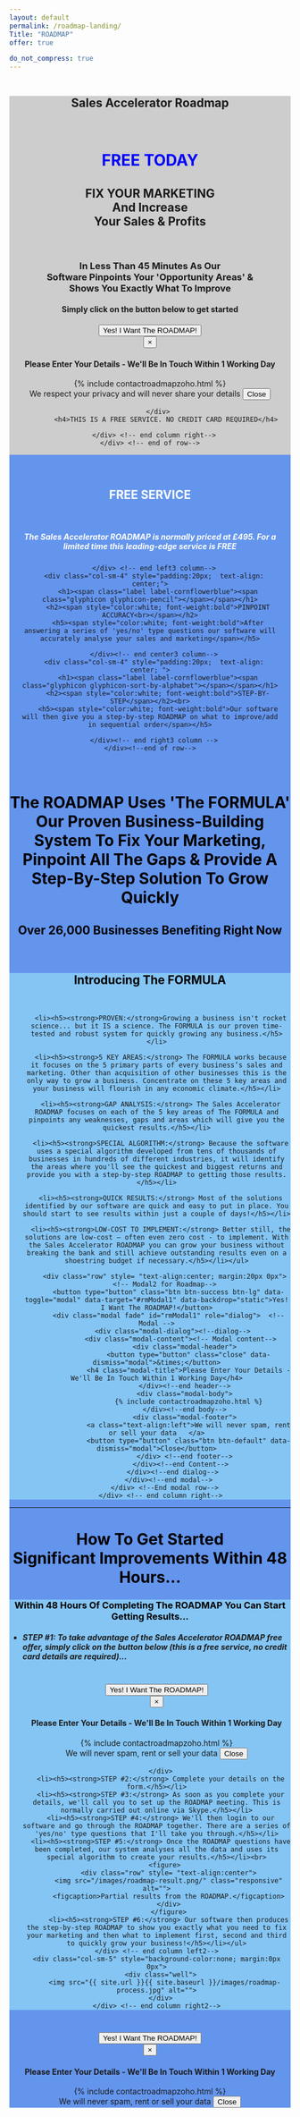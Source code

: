 ```yaml
---
layout: default
permalink: /roadmap-landing/
Title: "ROADMAP"
offer: true

do_not_compress: true      
---
```


<div class="container-fluid"  style="background-image: url('/images/racer2.jpg'); background-size: cover; background-attachment: float; ">
  <div class="row">
      <div class="col-sm-4" style="background-color:none; margin:10px 0px; padding:0px"> <!--display left column--->
          <img src="{{ site.url }}{{ site.baseurl }}/images/roadmap.jpg" alt="">
      </div> <!-- end column left-->
      <div class="col-sm-8" style="background: rgba(185, 185, 185, 0.7); margin: 0px 0px; padding:0px; text-align: center"> <!--display right column-->
        <h2>Sales Accelerator Roadmap</h2><br>
        <h1 style= "color: blue" ><strong>FREE TODAY</strong></h1>
        <h2>FIX YOUR MARKETING<br>
    		And Increase<br>Your Sales & Profits</h2><br>
        <h3>In Less Than 45 Minutes As Our<br>
        Software Pinpoints Your 'Opportunity Areas' &<br>
        Shows You Exactly What To Improve</h3>
    		<p><h4>Simply click on the button below to get started</h4></p>
          <div class="row">
            <!-- Trigger the modal with a button -->
            <button type="button" class="btn btn-success btn-lg " data-toggle="modal" data-target="#rmModal1" data-backdrop="static">Yes! I Want The ROADMAP!</button>
          <!-- Modal -->
          <div class="modal fade" id="rmModal1" role="dialog">
            <div class="modal-dialog">
              <!-- Modal content-->
              <div class="modal-content">
                <div class="modal-header">
                  <button type="button" class="close" data-dismiss="modal">&times;</button>
                  <h4 class="modal-title">Please Enter Your Details - We'll Be In Touch Within 1 Working Day</h4>
                </div>
                <div class="modal-body">
                  {% include contactroadmapzoho.html %}
                </div>
                <div class="modal-footer">
                <a class="text-align:left">We respect your privacy and will never share your details   </a>
                  <button type="button" class="btn btn-default" data-dismiss="modal">Close</button>
                </div>
              </div>
            </div>
          </div>

        </div>
    		<h4>THIS IS A FREE SERVICE. NO CREDIT CARD REQUIRED</h4>

      </div> <!-- end column right-->
    </div> <!-- end of row-->
  </div> <!--/container-->

  <div class="container-fluid" style="background-color: cornflowerblue; margin:0px 0px">
    <div class="row">
      <div class="col-sm-4" style="padding:20px; text-align: center;">
        <h1><span class="label label-cornflowerblue"><span class="glyphicon glyphicon-ok"></span></span></h1>
        <h2><span style="color:white; font-weight:bold">FREE SERVICE</span></h2><br>
        <h5><span style="color:white; font-weight:bold">The Sales Accelerator ROADMAP is normally priced at £495. For a limited time this leading-edge service is <strong>FREE</strong></span></h5>

      </div> <!-- end left3 column-->
      <div class="col-sm-4" style="padding:20px;  text-align: center;">
        <h1><span class="label label-cornflowerblue"><span class="glyphicon glyphicon-pencil"></span></span></h1>
        <h2><span style="color:white; font-weight:bold">PINPOINT ACCURACY<br></span></h2>
        <h5><span style="color:white; font-weight:bold">After answering a series of 'yes/no' type questions our software will accurately analyse your sales and marketing</span></h5>

      </div><!-- end center3 column-->
      <div class="col-sm-4" style="padding:20px;  text-align: center; ">
        <h1><span class="label label-cornflowerblue"><span class="glyphicon glyphicon-sort-by-alphabet"></span></span></h1>
        <h2><span style="color:white; font-weight:bold">STEP-BY-STEP</span></h2><br>
        <h5><span style="color:white; font-weight:bold">Our software will then give you a step-by-step ROADMAP on what to improve/add in sequential order</span></h5>

      </div><!-- end right3 column -->
    </div><!--end of row-->

  </div><!-- end container -->


<div container-fluid style="background: none;   text-align: center; color: black;">
    <div class="row">
      <h1>The ROADMAP Uses 'The FORMULA' Our Proven Business-Building System To Fix Your Marketing, Pinpoint All The Gaps & Provide A Step-By-Step Solution To Grow Quickly</h1>
      <h2>Over 26,000 Businesses Benefiting Right Now</h2><br>
    </div>
</div> <!--end of container-->

<div class="container-fluid" > <!--display two columns-->
  <div class="row">
    <div class="col-sm-5" style="background-color:none; margin:0px 0px">
      <div class="well">
        <img src="{{ site.url }}{{ site.baseurl }}/images/Formula-vert.jpg" alt="">
      </div>
    </div> <!-- end column left-->
    <div class="col-sm-7" style="background: rgba(141, 209, 247, 0.8); padding: 0px ">
      <h2 style="color:black; text-align:center; font-weight:bold">Introducing The FORMULA</h2><br><ul>

      <li><h5><strong>PROVEN:</strong>Growing a business isn't rocket science... but it IS a science. The FORMULA is our proven time-tested and robust system for quickly growing any business.</h5></li>

      <li><h5><strong>5 KEY AREAS:</strong> The FORMULA works because it focuses on the 5 primary parts of every business’s sales and marketing. Other than acquisition of other businesses this is the only way to grow a business. Concentrate on these 5 key areas and your business will flourish in any economic climate.</h5></li>

      <li><h5><strong>GAP ANALYSIS:</strong> The Sales Accelerator ROADMAP focuses on each of the 5 key areas of The FORMULA and pinpoints any weaknesses, gaps and areas which will give you the quickest results.</h5></li>

      <li><h5><strong>SPECIAL ALGORITHM:</strong> Because the software uses a special algorithm developed from tens of thousands of businesses in hundreds of different industries, it will identify the areas where you'll see the quickest and biggest returns and provide you with a step-by-step ROADMAP to getting those results.</h5></li>

      <li><h5><strong>QUICK RESULTS:</strong> Most of the solutions identified by our software are quick and easy to put in place. You should start to see results within just a couple of days!</h5></li>

      <li><h5><strong>LOW-COST TO IMPLEMENT:</strong> Better still, the solutions are low-cost – often even zero cost - to implement. With the Sales Accelerator ROADMAP you can grow your business without breaking the bank and still achieve outstanding results even on a shoestring budget if necessary.</h5></li></ul>

        <div class="row" style= "text-align:center; margin:20px 0px">
        <!-- Modal2 for Roadmap-->
          <button type="button" class="btn btn-success btn-lg" data-toggle="modal" data-target="#rmModal1" data-backdrop="static">Yes! I Want The ROADMAP!</button>
          <div class="modal fade" id="rmModal1" role="dialog">  <!-- Modal -->
            <div class="modal-dialog"><!--dialog-->
                <div class="modal-content"><!-- Modal content-->
                  <div class="modal-header">
                    <button type="button" class="close" data-dismiss="modal">&times;</button>
                    <h4 class="modal-title">Please Enter Your Details - We'll Be In Touch Within 1 Working Day</h4>
                  </div><!--end header-->
                  <div class="modal-body">
                    {% include contactroadmapzoho.html %}
                  </div><!--end body-->
                  <div class="modal-footer">
                    <a class="text-align:left">We will never spam, rent or sell your data   </a>
                    <button type="button" class="btn btn-default" data-dismiss="modal">Close</button>
                  </div> <!--end footer-->
                </div><!--end Content-->
            </div><!--end dialog-->
          </div><!--end modal-->
        </div> <!--End modal row-->
      </div> <!-- end column right-->
  </div><!-- end row-->
</div> <!-- end 2 col container-->
<hr>
<div class= "container-fluid" style="background: none;   text-align: center; color: black;">
    <div class="row">
          <h1>How To Get Started <br>Significant Improvements Within 48 Hours...</h1>
    </div> <!--end column-->
</div> <!--end of row-->

<div class="container-fluid" > <!--display two columns-->
  <div class="row">
    <div class="col-sm-7" style="background: rgba(141, 209, 247, 0.8); padding:0px; text-align: left">
      <h3 style="color:black; text-align:center; font-weight:bold">Within 48 Hours Of Completing The ROADMAP You Can Start Getting Results...</h3><ul>
      <li><h5><strong>STEP #1:</strong> To take advantage of the Sales Accelerator ROADMAP free offer, simply click on the button below (this is a free service, no credit card details are required)...</h5></li><br>
      <div class="row" style= "text-align:center">
          <!-- Trigger the modal with a button -->
        <button type="button" class="btn btn-success btn-lg" data-toggle="modal" data-target="#rmModal1" data-backdrop="static">Yes! I Want The ROADMAP!</button>
        <!-- Modal -->
        <div class="modal fade" id="rmModal1" role="dialog">
          <div class="modal-dialog">
            <!-- Modal content-->
            <div class="modal-content">
              <div class="modal-header">
                <button type="button" class="close" data-dismiss="modal">&times;</button>
                <h4 class="modal-title">Please Enter Your Details - We'll Be In Touch Within 1 Working Day</h4>
              </div>
              <div class="modal-body">
                {% include contactroadmapzoho.html %}
              </div>
              <div class="modal-footer">
              <a class="text-align:left">We will never spam, rent or sell your data   </a>
                <button type="button" class="btn btn-default" data-dismiss="modal">Close</button>
              </div>
            </div>
          </div>
        </div>

      </div>
      <li><h5><strong>STEP #2:</strong> Complete your details on the form.</h5></li>
      <li><h5><strong>STEP #3:</strong> As soon as you complete your details, we'll call you to set up the ROADMAP meeting. This is normally carried out online via Skype.</h5></li>
      <li><h5><strong>STEP #4:</strong> We'll then login to our software and go through the ROADMAP together. There are a series of 'yes/no' type questions that I'll take you through.</h5></li>
      <li><h5><strong>STEP #5:</strong> Once the ROADMAP questions have been completed, our system analyses all the data and uses its special algorithm to create your results.</h5></li><br>
        <figure>
          <div class="row" style= "text-align:center">
          <img src="/images/roadmap-result.png/" class="responsive" alt="">
          <figcaption>Partial results from the ROADMAP.</figcaption>
          </div>
          </figure>
          <li><h5><strong>STEP #6:</strong> Our software then produces the step-by-step ROADMAP to show you exactly what you need to fix your marketing and then what to implement first, second and third to quickly grow your business!</h5></li></ul>
    </div> <!-- end column left2-->
    <div class="col-sm-5" style="background-color:none; margin:0px 0px">
      <div class="well">
        <img src="{{ site.url }}{{ site.baseurl }}/images/roadmap-process.jpg" alt="">
      </div>
    </div> <!-- end column right2-->
  </div><!--end row-->
</div> <!-- end 2 col container-->
<div class="container center">
    <div class="row" style= "text-align:center; margin:40px 0px"> <!-- Trigger the modal with a button -->
      <button type="button" class="btn btn-success btn-lg" data-toggle="modal" data-target="#rmModal1" data-backdrop="static">Yes! I Want The ROADMAP!</button>
      <!-- Modal -->
      <div class="modal fade" id="rmModal1" role="dialog">
        <div class="modal-dialog"><!-- Modal dialog-->
          <div class="modal-content"><!-- modal content-->
            <div class="modal-header"><!-- modal header-->
              <button type="button" class="close" data-dismiss="modal">&times;</button>
              <h4 class="modal-title">Please Enter Your Details - We'll Be In Touch Within 1 Working Day</h4>
            </div><!--end modal header-->
            <div class="modal-body"><!-- modal body-->
              {% include contactroadmapzoho.html %}
            </div><!--end modal body-->
            <div class="modal-footer"><!-- modal footer-->
              <a class="text-align:left">We will never spam, rent or sell your data   </a>
              <button type="button" class="btn btn-default" data-dismiss="modal">Close</button>
            </div><!--end modal footer-->
          </div><!--end modal content-->
        </div><!--end modal dialog-->
    </div><!--end modal row-->
</div><!--end of container-->
</div>
